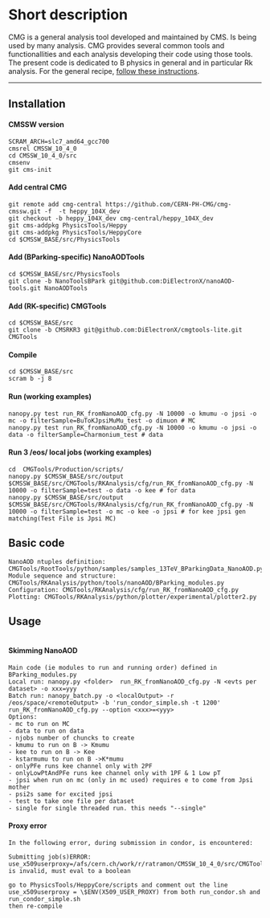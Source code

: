 # Short description 

CMG is a general analysis tool developed and maintained by CMS. Is being used by many analysis. CMG provides several common tools and functionallities and each analysis developing their code using those tools. The present code is dedicated to B physics in general and in particular Rk analysis.
For the general recipe, [follow these instructions](https://twiki.cern.ch/twiki/bin/view/CMS/CMGToolsReleasesExperimental).

--------------

## Installation 

#### CMSSW version

```
SCRAM_ARCH=slc7_amd64_gcc700
cmsrel CMSSW_10_4_0
cd CMSSW_10_4_0/src
cmsenv
git cms-init
```

#### Add central CMG

```
git remote add cmg-central https://github.com/CERN-PH-CMG/cmg-cmssw.git -f  -t heppy_104X_dev
git checkout -b heppy_104X_dev cmg-central/heppy_104X_dev
git cms-addpkg PhysicsTools/Heppy
git cms-addpkg PhysicsTools/HeppyCore
cd $CMSSW_BASE/src/PhysicsTools
```

#### Add (BParking-specific) NanoAODTools 

```
cd $CMSSW_BASE/src/PhysicsTools
git clone -b NanoToolsBPark git@github.com:DiElectronX/nanoAOD-tools.git NanoAODTools
```

#### Add (RK-specific) CMGTools

```
cd $CMSSW_BASE/src
git clone -b CMSRKR3 git@github.com:DiElectronX/cmgtools-lite.git CMGTools
```

#### Compile

```
cd $CMSSW_BASE/src
scram b -j 8
```

#### Run (working examples)

```
nanopy.py test run_RK_fromNanoAOD_cfg.py -N 10000 -o kmumu -o jpsi -o mc -o filterSample=BuToKJpsiMuMu_test -o dimuon # MC
nanopy.py test run_RK_fromNanoAOD_cfg.py -N 10000 -o kmumu -o jpsi -o data -o filterSample=Charmonium_test # data
```

#### Run 3 /eos/ local jobs (working examples)

```
cd  CMGTools/Production/scripts/
nanopy.py $CMSSW_BASE/src/output $CMSSW_BASE/src/CMGTools/RKAnalysis/cfg/run_RK_fromNanoAOD_cfg.py -N 10000 -o filterSample=test -o data -o kee # for data
nanopy.py $CMSSW_BASE/src/output $CMSSW_BASE/src/CMGTools/RKAnalysis/cfg/run_RK_fromNanoAOD_cfg.py -N 10000 -o filterSample=test -o mc -o kee -o jpsi # for kee jpsi gen matching(Test File is Jpsi MC)
```

## Basic code

```
NanoAOD ntuples definition: CMGTools/RootTools/python/samples/samples_13TeV_BParkingData_NanoAOD.py
Module sequence and structure: CMGTools/RKAnalysis/python/tools/nanoAOD/BParking_modules.py
Configuration: CMGTools/RKAnalysis/cfg/run_RK_fromNanoAOD_cfg.py
Plotting: CMGTools/RKAnalysis/python/plotter/experimental/plotter2.py
```

## Usage

```
```

#### Skimming NanoAOD

```
Main code (ie modules to run and running order) defined in BParking_modules.py
Local run: nanopy.py <folder>  run_RK_fromNanoAOD_cfg.py -N <evts per dataset> -o xxx=yyy
Batch run: nanopy_batch.py -o <localOutput> -r /eos/space/<remoteOutput> -b 'run_condor_simple.sh -t 1200' run_RK_fromNanoAOD_cfg.py --option <xxx>=<yyy>
Options:
- mc to run on MC
- data to run on data
- njobs number of chuncks to create
- kmumu to run on B -> Kmumu
- kee to run on B -> Kee
- kstarmumu to run on B ->K*mumu
- onlyPFe runs kee channel only with 2PF
- onlyLowPtAndPFe runs kee channel only with 1PF & 1 Low pT
- jpsi when run on mc (only in mc used) requires e to come from Jpsi mother
- psi2s same for excited jpsi
- test to take one file per dataset
- single for single threaded run. this needs "--single"
```

#### Proxy error

```
In the following error, during submission in condor, is encountered:

Submitting job(s)ERROR: use_x509userproxy=/afs/cern.ch/work/r/ratramon/CMSSW_10_4_0/src/CMGTools/RKAnalysis/cfg/X509_USER_PROXY is invalid, must eval to a boolean

go to PhysicsTools/HeppyCore/scripts and comment out the line use_x509userproxy = \$ENV(X509_USER_PROXY) from both run_condor.sh and run_condor_simple.sh
then re-compile
```
